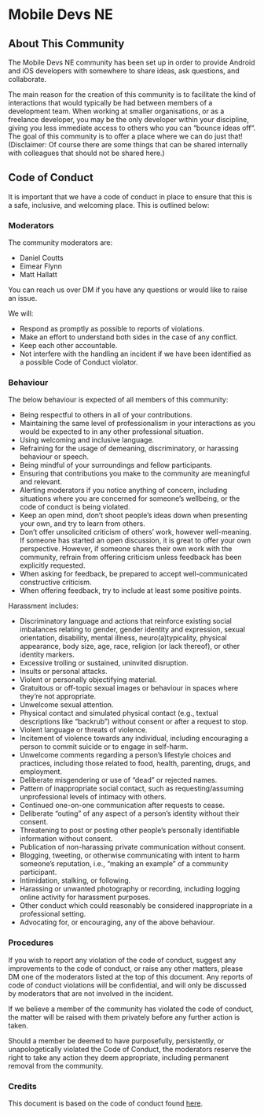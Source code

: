 # Mobile Devs NE

## About This Community
The Mobile Devs NE community has been set up in order to provide Android and iOS developers with somewhere to share ideas, ask questions, and collaborate. 

The main reason for the creation of this community is to facilitate the kind of interactions that would typically be had between members of a development team. When working at smaller organisations, or as a freelance developer, you may be the only developer within your discipline, giving you less immediate access to others who you can “bounce ideas off“. The goal of this community is to offer a place where we can do just that! (Disclaimer: Of course there are some things that can be shared internally with colleagues that should not be shared here.)

## Code of Conduct
It is important that we have a code of conduct in place to ensure that this is a safe, inclusive, and welcoming place. This is outlined below:

### Moderators
The community moderators are:
* Daniel Coutts
* Eimear Flynn
* Matt Hallatt

You can reach us over DM if you have any questions or would like to raise an issue.

We will:
* Respond as promptly as possible to reports of violations.
* Make an effort to understand both sides in the case of any conflict.
* Keep each other accountable.
* Not interfere with the handling an incident if we have been identified as a possible Code of Conduct violator.

### Behaviour
The below behaviour is expected of all members of this community:
* Being respectful to others in all of your contributions.
* Maintaining the same level of professionalism in your interactions as you would be expected to in any other professional situation.
* Using welcoming and inclusive language.
* Refraining for the usage of demeaning, discriminatory, or harassing behaviour or speech.
* Being mindful of your surroundings and fellow participants.
* Ensuring that contributions you make to the community are meaningful and relevant.
* Alerting moderators if you notice anything of concern, including situations where you are concerned for someone’s wellbeing, or the code of conduct is being violated.
* Keep an open mind, don’t shoot people’s ideas down when presenting your own, and try to learn from others.
* Don’t offer unsolicited criticism of others’ work, however well-meaning. If someone has started an open discussion, it is great to offer your own perspective. However, if someone shares their own work with the community, refrain from offering criticism unless feedback has been explicitly requested.
* When asking for feedback, be prepared to accept well-communicated constructive criticism.
* When offering feedback, try to include at least some positive points.

Harassment includes:
* Discriminatory language and actions that reinforce existing social imbalances relating to gender, gender identity and expression, sexual orientation, disability, mental illness, neuro(a)typicality, physical appearance, body size, age, race, religion (or lack thereof), or other identity markers.
* Excessive trolling or sustained, uninvited disruption.
* Insults or personal attacks.
* Violent or personally objectifying material.
* Gratuitous or off-topic sexual images or behaviour in spaces where they’re not appropriate.
* Unwelcome sexual attention.
* Physical contact and simulated physical contact (e.g., textual descriptions like “backrub”) without consent or after a request to stop.
* Violent language or threats of violence.
* Incitement of violence towards any individual, including encouraging a person to commit suicide or to engage in self-harm.
* Unwelcome comments regarding a person’s lifestyle choices and practices, including those related to food, health, parenting, drugs, and employment.
* Deliberate misgendering or use of “dead” or rejected names.
* Pattern of inappropriate social contact, such as requesting/assuming unprofessional levels of intimacy with others.
* Continued one-on-one communication after requests to cease.
* Deliberate “outing” of any aspect of a person’s identity without their consent.
* Threatening to post or posting other people’s personally identifiable information without consent.
* Publication of non-harassing private communication without consent.
* Blogging, tweeting, or otherwise communicating with intent to harm someone’s reputation, i.e., “making an example” of a community participant.
* Intimidation, stalking, or following.
* Harassing or unwanted photography or recording, including logging online activity for harassment purposes.
* Other conduct which could reasonably be considered inappropriate in a professional setting.
* Advocating for, or encouraging, any of the above behaviour.

### Procedures
If you wish to report any violation of the code of conduct, suggest any improvements to the code of conduct, or raise any other matters, please DM one of the moderators listed at the top of this document. Any reports of code of conduct violations will be confidential, and will only be discussed by moderators that are not involved in the incident.

If we believe a member of the community has violated the code of conduct, the matter will be raised with them privately before any further action is taken.

Should a member be deemed to have purposefully, persistently, or unapologetically violated the Code of Conduct, the moderators reserve the right to take any action they deem appropriate, including permanent removal from the community.

### Credits
This document is based on the code of conduct found [here](https://www.lostinmusic.org/Pages/Detail/3-community-code-of-conduct-statement).
